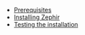 - [Prerequisites](/[[language]]/[[version]]/installation#prerequisites)
- [Installing Zephir](/[[language]]/[[version]]/installation#installing-zephir)
- [Testing the installation](/[[language]]/[[version]]/installation#testing-the-installation)

